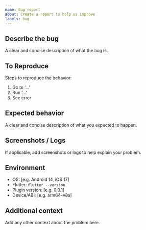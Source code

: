 ```yaml
---
name: Bug report
about: Create a report to help us improve
labels: bug
---
```


## Describe the bug
A clear and concise description of what the bug is.

## To Reproduce
Steps to reproduce the behavior:
1. Go to '...'
2. Run '...'
3. See error

## Expected behavior
A clear and concise description of what you expected to happen.

## Screenshots / Logs
If applicable, add screenshots or logs to help explain your problem.

## Environment
- OS: [e.g. Android 14, iOS 17]
- Flutter: `flutter --version`
- Plugin version: [e.g. 0.0.1]
- Device/ABI: [e.g. arm64-v8a]

## Additional context
Add any other context about the problem here.
